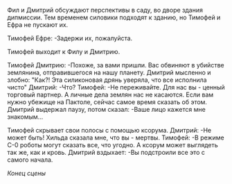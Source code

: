 Фил и Дмитрий обсуждают перспективы в саду, во дворе здания дипмиссии. Тем временем силовики подходят к зданию, но Тимофей и Ефра не пускают их.

Тимофей Ефре:
-Задержи их, пожалуйста.

Тимофей выходит к Филу и Дмитрию. 

Тимофей Дмитрию:
-Похоже, за вами пришли. Вас обвиняют в убийстве землянина, отправившегося на нашу планету.
Дмитрий мысленно и злобно:
"Как?! Эта силиконовая дрянь уверяла, что все исполнила чисто"
Дмитрий:
-Что?
Тимофей:
-Не переживайте. Для нас вы - ценный торговый партнер. А личные дела землян нас не касаются. Если вам нужно убежище на Пактоле, сейчас самое время сказать об этом.
Дмитрий выдержал паузу, потом сказал:
-Ваше лицо кажется мне знакомым... 

Тимофей скрывает свои полосы с помощью ксорума.
Дмитрий:
-Не может быть! Хильда сказала мне, что вы - мертвы.
Тимофей:
-В режиме С-0 роботы могут сказать все, что угодно. А ксорум может выглядеть так же, как и кровь.
Дмитрий вздыхает:
-Вы подстроили все это с самого начала.

*Конец сцены*